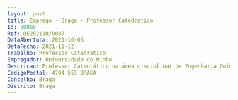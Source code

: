 ```yaml
--- 
layout: post
title: Emprego - Braga - Professor Catedratico
Id: 90860
Ref: OE202110/0087
DataAbertura: 2021-10-06
DataFecho: 2021-11-12
Trabalho: Professor Catedratico
Empregador: Universidade do Minho
Descricao: Professor Catedrático na área disciplinar de Engenharia Química e Biológica.
CodigoPostal: 4704-553 BRAGA
Concelho: Braga
Distrito: Braga
--- 
```

